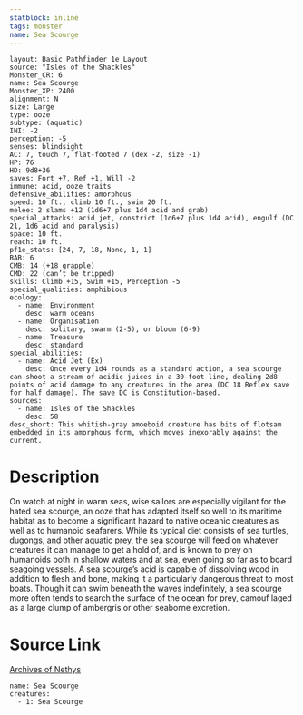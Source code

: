 ```yaml
---
statblock: inline
tags: monster
name: Sea Scourge
---
```

```statblock
layout: Basic Pathfinder 1e Layout
source: "Isles of the Shackles"
Monster_CR: 6
name: Sea Scourge
Monster_XP: 2400
alignment: N
size: Large
type: ooze
subtype: (aquatic)
INI: -2
perception: -5
senses: blindsight
AC: 7, touch 7, flat-footed 7 (dex -2, size -1)
HP: 76
HD: 9d8+36
saves: Fort +7, Ref +1, Will -2
immune: acid, ooze traits
defensive_abilities: amorphous
speed: 10 ft., climb 10 ft., swim 20 ft.
melee: 2 slams +12 (1d6+7 plus 1d4 acid and grab)
special_attacks: acid jet, constrict (1d6+7 plus 1d4 acid), engulf (DC 21, 1d6 acid and paralysis)
space: 10 ft.
reach: 10 ft.
pf1e_stats: [24, 7, 18, None, 1, 1]
BAB: 6
CMB: 14 (+18 grapple)
CMD: 22 (can’t be tripped)
skills: Climb +15, Swim +15, Perception -5
special_qualities: amphibious
ecology:
  - name: Environment
    desc: warm oceans
  - name: Organisation
    desc: solitary, swarm (2-5), or bloom (6-9)
  - name: Treasure
    desc: standard
special_abilities:
  - name: Acid Jet (Ex)
    desc: Once every 1d4 rounds as a standard action, a sea scourge can shoot a stream of acidic juices in a 30-foot line, dealing 2d8 points of acid damage to any creatures in the area (DC 18 Reflex save for half damage). The save DC is Constitution-based.
sources:
  - name: Isles of the Shackles
    desc: 58
desc_short: This whitish-gray amoeboid creature has bits of flotsam embedded in its amorphous form, which moves inexorably against the current.
```
# Description
On watch at night in warm seas, wise sailors are especially vigilant for the hated sea scourge, an ooze that has adapted itself so well to its maritime habitat as to become a significant hazard to native oceanic creatures as well as to humanoid seafarers. While its typical diet consists of sea turtles, dugongs, and other aquatic prey, the sea scourge will feed on whatever creatures it can manage to get a hold of, and is known to prey on humanoids both in shallow waters and at sea, even going so far as to board seagoing vessels. A sea scourge’s acid is capable of dissolving wood in addition to flesh and bone, making it a particularly dangerous threat to most boats. Though it can swim beneath the waves indefinitely, a sea scourge more often tends to search the surface of the ocean for prey, camouf laged as a large clump of ambergris or other seaborne excretion.
# Source Link
[Archives of Nethys](https://aonprd.com/MonsterDisplay.aspx?ItemName=Sea%20Scourge)
```encounter-table
name: Sea Scourge
creatures:
  - 1: Sea Scourge
```

